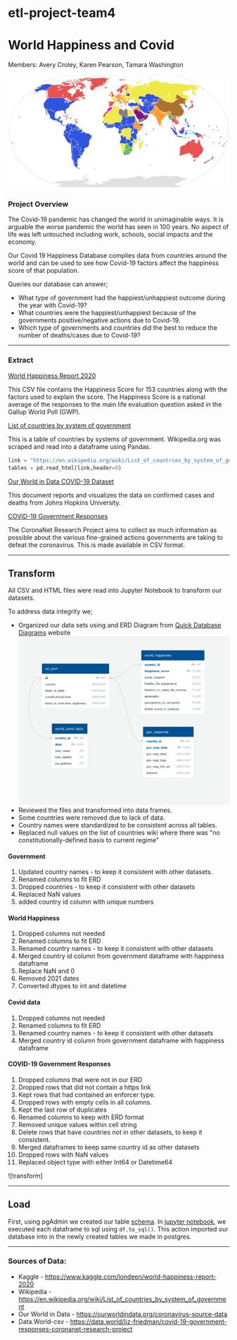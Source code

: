 # etl-project-team4

# World Happiness and Covid
Members: Avery Croley, Karen Pearson, Tamara Washington

 ![globe_image.png](Working_Notebooks/Goverment_Type/Images/globe_image.png)

### **Project Overview**
The Covid-19 pandemic has changed the world in unimaginable ways. It is arguable the worse pandemic the world has seen in 100 years. No aspect of life was left untouched including work, schools, social impacts and the economy. 

Our Covid 19 Happiness Database complies data from countries around the world and can be used to see how Covid-19 factors affect the happiness score of that population.

Queries our database can answer;

- What type of government had the happiest/unhappiest outcome during the year with Covid-19?
- What countries were the happiest/unhappiest because of the governments positive/negative actions due to Covid-19.
- Which type of governments and countries did the best to reduce the number of deaths/cases due to Covid-19?

---
### **Extract**
[World Happiness Report 2020](https://www.kaggle.com/londeen/world-happiness-report-2020 "World Happiness Report 2020")

This CSV file contains the Happiness Score for 153 countries along with the factors used to explain the score. The Happiness Score is a national average of the responses to the main life evaluation question asked in the Gallup World Poll (GWP).

[List of countries by system of government](https://en.wikipedia.org/wiki/List_of_countries_by_system_of_government "List of countries by system of government")

This is a table of countries by systems of government. Wikipedia.org was scraped and read into a dataframe using Pandas. 

~~~Python
link = "https://en.wikipedia.org/wiki/List_of_countries_by_system_of_government"
tables = pd.read_html(link,header=0)
~~~


[Our World in Data COVID-19 Dataset](https://ourworldindata.org/coronavirus-source-data "Our World in Data COVID-19 Dataset")

This document reports and visualizes the data on confirmed cases and deaths from Johns Hopkins University.


[COVID-19 Government Responses](https://data.world/liz-friedman/covid-19-government-responses-coronanet-research-project "COVID-19 Government Responses")

The CoronaNet Research Project aims to collect as much information as possible about the various fine-grained actions governments are taking to defeat the coronavirus. This is made available in CSV format.

---
## **Transform**
All CSV and HTML files were read into Jupyter Notebook to transform our datasets. 

To address data integrity we;

- Organized our data sets using and ERD Diagram from [Quick Database Diagrams](https://www.quickdatabasediagrams.com/) website
  ![ERD](ERD/ERD_Covid_vs_Happiness.png)
- Reviewed the files and transformed into data frames. 
- Some countries were removed due to lack of data.
- Country names were standardized to be consistent across all tables.
- Replaced null values on the list of countries wiki where there was "no constitutionally-defined basis to current regime"

#### Government

1. Updated country names - to keep it consistent with other datasets.
2. Renamed columns to fit ERD
3. Dropped countries - to keep it consistent with other datasets
4. Replaced NaN values
5. added country id column with unique numbers

#### World Happiness 

1. Dropped columns not needed
2. Renamed columns to fit ERD
3. Renamed country names - to keep it consistent with other datasets
4. Merged country id column from government dataframe with happiness dataframe
5. Replace NaN and 0
6. Removed 2021 dates
7. Converted dtypes to int and datetime

#### Covid data

1. Dropped columns not needed
2. Renamed columns to fit ERD
3. Renamed country names - to keep it consistent with other datasets
4. Merged country id column from government dataframe with happiness dataframe

#### COVID-19 Government Responses

1. Dropped columns that were not in our ERD
2. Dropped rows that did not contain a https link
3. Kept rows that had contained an enforcer type.
4. Dropped rows with empty cells in all columns.
5. Kept the last row of duplicates
6. Renamed columns to keep with ERD format
7. Removed unique values within cell string
8. Delete rows that have countries not in other datasets, to keep it consistent.
9. Merged dataframes to keep same country id as other datasets
10. Dropped rows with NaN values
11. Replaced object type with either Int64 or Datetime64

![transform]

---

## **Load**

First, using pgAdmin we created our table [schema](sql_files/Happiness_db.sql). In [jupyter notebook](etl_prpject_final_notebook.ipynb), we executed each dataframe to sql using ```df.to_sql()```. This action imported our database into in the newly created tables we made in postgres. 




---

### **Sources of Data:**
- Kaggle - https://www.kaggle.com/londeen/world-happiness-report-2020
- Wikipedia - https://en.wikipedia.org/wiki/List_of_countries_by_system_of_government
- Our World in Data - https://ourworldindata.org/coronavirus-source-data
- Data.World-csv - https://data.world/liz-friedman/covid-19-government-responses-coronanet-research-project
